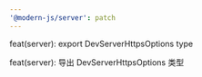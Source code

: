 ```yaml
---
'@modern-js/server': patch
---
```


feat(server): export DevServerHttpsOptions type

feat(server): 导出 DevServerHttpsOptions 类型
